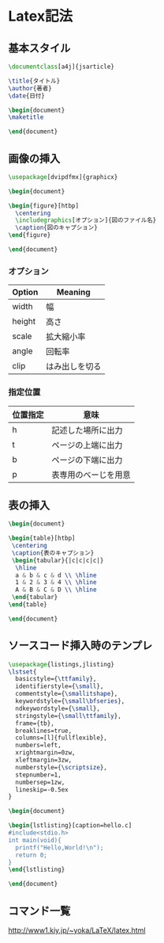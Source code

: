 # Latex記法  

## 基本スタイル
~~~ tex
\documentclass[a4j]{jsarticle}

\title{タイトル}
\author{著者}
\date{日付}

\begin{document}
\maketitle

\end{document}
~~~

## 画像の挿入
~~~ tex
\usepackage[dvipdfmx]{graphicx}

\begin{document}

\begin{figure}[htbp]
  \centering
  \includegraphics[オプション]{図のファイル名}
  \caption{図のキャプション}
\end{figure}

\end{document}
~~~
### オプション
| Option | Meaning |
| ------ | ------- |
| width  | 幅       |
| height | 高さ      |
| scale  | 拡大縮小率   |
| angle  | 回転率     |
| clip   | はみ出しを切る |
  
### 指定位置
| 位置指定 | 意味         |
| ---- | ---------- |
| h    | 記述した場所に出力  |
| t    | ページの上端に出力  |
| b    | ページの下端に出力  |
| p    | 表専用のべーじを用意 |

  
## 表の挿入
~~~ tex
\begin{document}

\begin{table}[htbp]
 \centering
 \caption{表のキャプション}
 \begin{tabular}{|c|c|c|c|}
  \hline
  a & b & c & d \\ \hline
  1 & 2 & 3 & 4 \\ \hline
  A & B & C & D \\ \hline
 \end{tabular}
\end{table}

\end{document}
~~~

## ソースコード挿入時のテンプレ
~~~ tex
\usepackage{listings,jlisting}
\lstset{
  basicstyle={\ttfamily},
  identifierstyle={\small},
  commentstyle={\smallitshape},
  keywordstyle={\small\bfseries},
  ndkeywordstyle={\small},
  stringstyle={\small\ttfamily},
  frame={tb},
  breaklines=true,
  columns=[l]{fullflexible},
  numbers=left,
  xrightmargin=0zw,
  xleftmargin=3zw,
  numberstyle={\scriptsize},
  stepnumber=1,
  numbersep=1zw,
  lineskip=-0.5ex
}

\begin{document}

\begin{lstlisting}[caption=hello.c]
#include<stdio.h>
int main(void){
  printf("Hello,World!\n");
  return 0;
}
\end{lstlisting}

\end{document}
~~~
## コマンド一覧
http://www1.kiy.jp/~yoka/LaTeX/latex.html
	
